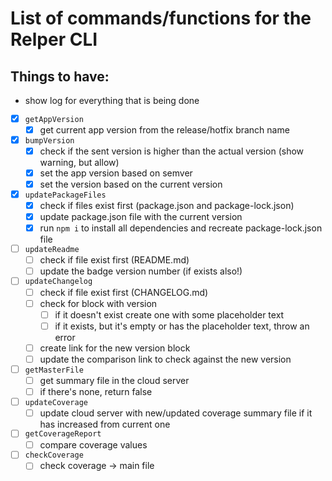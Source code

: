 # List of commands/functions for the Relper CLI

## Things to have:
- show log for everything that is being done

- [x] `getAppVersion`
  - [x] get current app version from the release/hotfix branch name

- [x] `bumpVersion`
  - [x] check if the sent version is higher than the actual version (show warning, but allow)
  - [x] set the app version based on semver
  - [x] set the version based on the current version

- [x] `updatePackageFiles`
  - [x] check if files exist first (package.json and package-lock.json)
  - [x] update package.json file with the current version
  - [x] run `npm i` to install all dependencies and recreate package-lock.json file

- [ ] `updateReadme`
  - [ ] check if file exist first (README.md)
  - [ ] update the badge version number (if exists also!)

- [ ] `updateChangelog`
  - [ ] check if file exist first (CHANGELOG.md)
  - [ ] check for block with version
    - [ ] if it doesn't exist create one with some placeholder text
    - [ ] if it exists, but it's empty or has the placeholder text, throw an error
  - [ ] create link for the new version block
  - [ ] update the comparison link to check against the new version

- [ ] `getMasterFile`
  - [ ] get summary file in the cloud server
  - [ ] if there's none, return false

- [ ] `updateCoverage`
  - [ ] update cloud server with new/updated coverage summary file if it has increased from current one

- [ ] `getCoverageReport`
  - [ ] compare coverage values

- [ ] `checkCoverage`
  - [ ] check coverage -> main file
